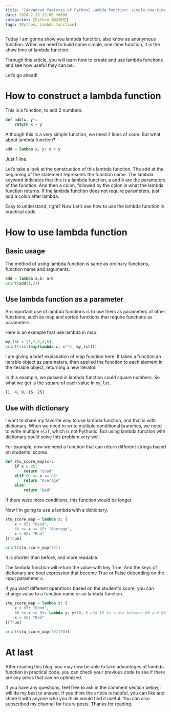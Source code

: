 ```yaml
---
title: "[Advanced features of Python] Lambda function: simple one-time function"
date: 2024-2-28 12:00 +0800
categories: [Python 高级特性]
tags: [Python, Lambda function]
---
```


Today I am gonna show you lambda function, also know as anonymous function. When we need to build some simple, one-time function, it is the show time of lambda function.

Through this article, you will learn how to create and use lambda functions and see how useful they can be.

Let’s go ahead!

# How to construct a lambda function

This is a function, to add 2 numbers.

```python
def add(x, y):
    return x + y
```

Although this is a very simple function, we need 2 lines of code. But what about lambda function?

```python
add = lambda x, y: x + y
```

Just 1 line.

Let’s take a look at the construction of this lambda function. The add at the beginning of the statement represents the function name. The lambda keyword indicates that this is a lambda function, a and b are the parameters of the function. And then a colon, followed by the colon is what the lambda function returns. If the lambda function does not require parameters, just add a colon after lambda.

Easy to understand, right? Now Let’s see how to use the lambda function in practical code.

# How to use lambda function

## Basic usage

The method of using lambda function is same as ordinary functions, function name and arguments.

```python
add = lambda a,b: a+b
print(add(1,2))
```

## Use lambda function as a parameter

An important use of lambda functions is to use them as parameters of other functions, such as map and sorted functions that require functions as parameters.

Here is an example that use lambda in map.

```python
my_lst = [1,2,3,4,5]
print(list(map(lambda x: x**2, my_lst)))
```

I am giving a brief explanation of map function here. It takes a function an iterable object as parameters, then applied the function to each element in the iterable object, returning a new iterator.

In this example, we passed in lambda function could square numbers. So what we get is the square of each value in `my_lst`.

```plaintext
[1, 4, 9, 16, 25]
```

## Use with dictionary

I want to share my favorite way to use lambda function, and that is with dictionary. When we need to write multiple conditional branches, we need to write multiple `elif`, which is not Pythonic. But using lambda function with dictionary could solve this problem very well.

For example, now we need a function that can return different strings based on students' scores.

```python
def stu_score_map(x):
    if x > 85:
        return "Good"
    elif 60 <= x <= 85:
        return "Average"
    else:
        return "Bad"
```

If there were more conditions, this function would be longer.

Now I'm going to use a lambda with a dictionary.

```python
stu_score_map = lambda x: {
    x > 85: "Good",
    60 <= x <= 85: "Average",
    x < 60: "Bad"
}[True]

print(stu_score_map(75))
```

It is shorter than before, and more readable.

The lambda function will return the value with key True. And the keys of dictionary are bool expression that become True or False depending on the input parameter x.

If you want different operations based on the student's score, you can change value to a function name or an lambda function.

```python
stu_score_map = lambda x: {
    x > 85: "Good",
    60 <= x <= 85: lambda y: y+10, # add 10 to score between 60 and 85
    x < 60: "Bad"
}[True]

print(stu_score_map(70)(70))
```

# At last

After reading this blog, you may now be able to take advantages of lambda function in practical code, you can check your previous code to see if there are any areas that can be optimized.

If you have any questions, feel free to ask in the comment section below, I will do my best to answer. If you think the article is helpful, you can like and share it with anyone who you think would find it useful. You can also subscribed my channel for future posts. Thanks for reading.

